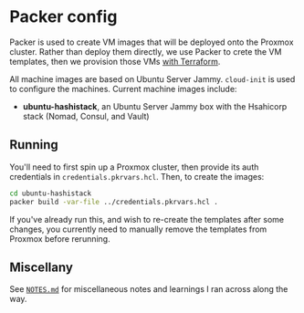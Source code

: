 # Packer config

Packer is used to create VM images that will be deployed onto the Proxmox cluster. Rather than deploy them directly, we use Packer to crete the VM templates, then we provision those VMs [with Terraform](../terraform/README.md).

All machine images are based on Ubuntu Server Jammy. `cloud-init` is used to configure the machines. Current machine images include:

- **ubuntu-hashistack**, an Ubuntu Server Jammy box with the Hsahicorp stack (Nomad, Consul, and Vault)

## Running

You'll need to first spin up a Proxmox cluster, then provide its auth credentials in `credentials.pkrvars.hcl`. Then, to create the images:

```sh
cd ubuntu-hashistack
packer build -var-file ../credentials.pkrvars.hcl .
```

If you've already run this, and wish to re-create the templates after some changes, you currently need to manually remove the templates from Proxmox before rerunning.

## Miscellany

See [`NOTES.md`](./NOTES.md) for miscellaneous notes and learnings I ran across along the way.

